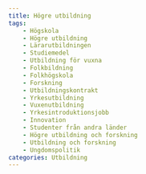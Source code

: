 ```yaml
---
title: Högre utbildning
tags:
    - Högskola
    - Högre utbildning
    - Lärarutbildningen
    - Studiemedel
    - Utbildning för vuxna
    - Folkbildning
    - Folkhögskola
    - Forskning
    - Utbildningskontrakt
    - Yrkesutbildning
    - Vuxenutbildning
    - Yrkesintroduktionsjobb
    - Innovation
    - Studenter från andra länder
    - Högre utbildning och forskning
    - Utbildning och forskning
    - Ungdomspolitik
categories: Utbildning
---
```

